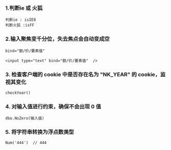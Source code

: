 ### 1.判断ie 或 火狐
```
判断ie : isIE8 
判断火狐 :isFF
```

### 2.输入聚焦变千分位，失去焦点会自动变成空
<code>bind="额/价/要素值"</code>
```
<input type="text" bind="额/价/要素值"  />
```

### 3. 检查客户端的 cookie 中是否存在名为 "NK_YEAR" 的 cookie，监视其变化
```
checkYear()
```

### 4. 对输入值进行约束，确保不会出现 0 值
```
dbo.NoZero(输入值)
```

### 5. 将字符串转换为浮点数类型
```
Num('444')  // 444
```